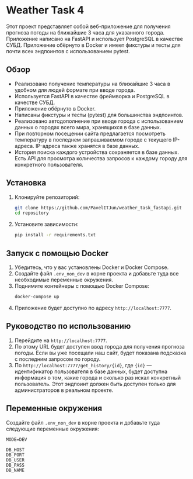 # Weather Task 4

Этот проект представляет собой веб-приложение для получения прогноза погоды на ближайшие 3 часа для указанного города. Приложение написано на FastAPI и использует PostgreSQL в качестве СУБД. Приложение обёрнуто в Docker и имеет фикстуры и тесты для почти всех эндпоинтов с использованием pytest.

## Обзор

- Реализовано получение температуры на ближайшие 3 часа в удобном для людей формате при вводе города.
- Используется FastAPI в качестве фреймворка и PostgreSQL в качестве СУБД.
- Приложение обёрнуто в Docker.
- Написаны фикстуры и тесты (pytest) для большинства эндпоинтов.
- Реализовано автодополнение при вводе города с использованием данных о городах всего мира, хранящихся в базе данных.
- При повторном посещении сайта предлагается посмотреть температуру в последнем запрашиваемом городе с текущего IP-адреса. IP-адреса также хранятся в базе данных.
- История поиска каждого устройства сохраняется в базе данных. Есть API для просмотра количества запросов к каждому городу для конкретного пользователя.

## Установка

1. Клонируйте репозиторий:

   ```bash
   git clone https://github.com/PavelITJun/weather_task_fastapi.git
   cd repository
   ```

2. Установите зависимости:
   ```bash
   pip install -r requirements.txt
   ```

## Запуск с помощью Docker

1. Убедитесь, что у вас установлены Docker и Docker Compose.
2. Создайте файл `.env_non_dev` в корне проекта и добавьте туда все необходимые переменные окружения.
3. Поднимите контейнеры с помощью Docker Compose:
   ```bash
   docker-compose up
   ```
4. Приложение будет доступно по адресу `http://localhost:7777`.

## Руководство по использованию

1. Перейдите на `http://localhost:7777`.
2. По этому URL будет доступен ввод города для получения прогноза погоды. Если вы уже посещали наш сайт, будет показана подсказка с последним запросом по городу.
3. По `http://localhost:7777/get_history/{id}`, где `{id}` — идентификатор пользователя в базе данных, будет доступна информация о том, какие города и сколько раз искал конкретный пользователь. Этот эндпоинт должен быть доступен только для администраторов в реальном проекте.

## Переменные окружения

Создайте файл `.env_non_dev` в корне проекта и добавьте туда следующие переменные окружения:

```env
MODE=DEV

DB_HOST
DB_PORT
DB_USER
DB_PASS
DB_NAME
```
